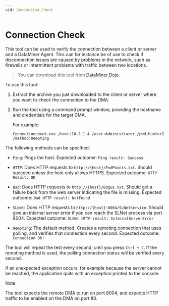 ```yaml
---
uid: Connection_Check
---
```


# Connection Check

This tool can be used to verify the connection between a client or server and a DataMiner Agent. This can for instance be of use to check if disconnection issues are caused by problems in the network, such as firewalls or intermittent problems with traffic between two locations.

> You can download this tool from [DataMiner Dojo](https://community.dataminer.services/download/connectioncheck/).

To use this tool:

1. Extract the archive you just downloaded to the client or server where you want to check the connection to the DMA.

1. Run the tool using a command prompt window, providing the hostname and credentials for the target DMA. 

   For example:

   `Connectioncheck.exe /host:10.2.1.4 /user:Administrator /pwd:hunter2 /method:Remoting`

The following methods can be specified:

- `Ping`: Pings the host. Expected outcome: `Ping result: Success`

- `HTTP`: Does HTTP requests to `http://{host}/EndPoints.txt`. Should succeed unless the host only allows HTTPS. Expected outcome: `HTTP Result: OK`

- `Bad`: Does HTTP requests to `http://{host}/Bogus.txt`. Should get a failure back from the web server indicating the file is missing. Expected outcome: `Bad HTTP result: NotFound`

- `SLNet`: Does HTTP requests to `http://{host}:8004/SLNetService`. Should give an internal server error if you can reach the SLNet process via port 8004. Expected outcome: `SLNet HTTP result: InternalServerError`

- `Remoting`: The default method. Creates a remoting connection that uses polling, and verifies that connection every second. Expected outcome: `Connection OK!`

The tool will repeat the test every second, until you press `Ctrl + C`. If the remoting method is used, the polling connection status will be verified every second.

If an unexpected exception occurs, for example because the server cannot be reached, the application quits with an exception printed to the console.

> [!NOTE]
> The tool expects the remote DMA to run on port 8004, and expects HTTP traffic to be enabled on the DMA on port 80.
